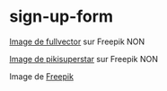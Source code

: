 # sign-up-form

<a href="https://fr.freepik.com/vecteurs-libre/ordinateur-portable-icone-isometrique-code-programme-developpement-logiciels-applications-programmation-neon-sombre_4102879.htm#query=code&position=0&from_view=search&track=sph&uuid=fd3cec31-8d80-49a2-a454-d72967699820">Image de fullvector</a> sur Freepik NON


<a href="https://fr.freepik.com/vecteurs-libre/fond-technologie-gradient-portable-isometrique_4734759.htm#page=2&query=laptop&position=9&from_view=search&track=sph&uuid=fe34efa7-515b-4fd8-ad2a-54c2cc92bc77#position=9&page=2&query=laptop">Image de pikisuperstar</a> sur Freepik NON

Image de <a href="https://fr.freepik.com/vecteurs-libre/formes-degrade-granuleux-degrade_14485880.htm#page=2&query=shapes&position=2&from_view=search&track=sph&uuid=0aa25f87-fb83-4290-b64c-ff25897357c1">Freepik</a>

